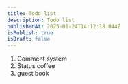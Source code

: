 ```yaml
---
title: Todo list
description: Todo list
publishedAt: 2025-01-24T14:12:18.044Z
isPublish: true
isDraft: false
---
```

1. ~~Comment system~~
2. Status coffee
3. g﻿uest book